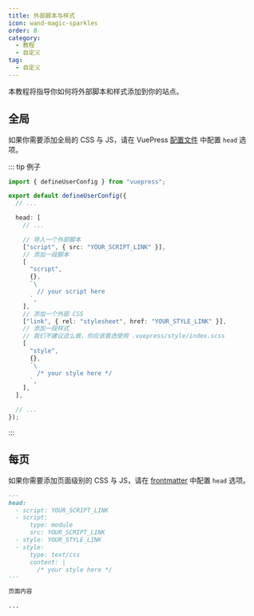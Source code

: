 ```yaml
---
title: 外部脚本与样式
icon: wand-magic-sparkles
order: 8
category:
  - 教程
  - 自定义
tag:
  - 自定义
---
```


本教程将指导你如何将外部脚本和样式添加到你的站点。

<!-- more -->

## 全局

如果你需要添加全局的 CSS 与 JS，请在 VuePress [配置文件](../../cookbook/vuepress/config.md) 中配置 `head` 选项。

::: tip 例子

```ts twoslash title=".vuepress/config.ts"
import { defineUserConfig } from "vuepress";

export default defineUserConfig({
  // ...

  head: [
    // ...

    // 导入一个外部脚本
    ["script", { src: "YOUR_SCRIPT_LINK" }],
    // 添加一段脚本
    [
      "script",
      {},
      `\
        // your script here
      `,
    ],
    // 添加一个外部 CSS
    ["link", { rel: "stylesheet", href: "YOUR_STYLE_LINK" }],
    // 添加一段样式
    // 我们不建议这么做，你应该首选使用 .vuepress/style/index.scss
    [
      "style",
      {},
      `\
        /* your style here */
      `,
    ],
  ],

  // ...
});
```

:::

## 每页

如果你需要添加页面级别的 CSS 与 JS，请在 [frontmatter](../../cookbook/vuepress/page.md#frontmatter) 中配置 `head` 选项。

```md
---
head:
  - script: YOUR_SCRIPT_LINK
  - script:
      type: module
      src: YOUR_SCRIPT_LINK
  - style: YOUR_STYLE_LINK
  - style:
      type: text/css
      content: |
        /* your style here */
---

页面内容

...
```
